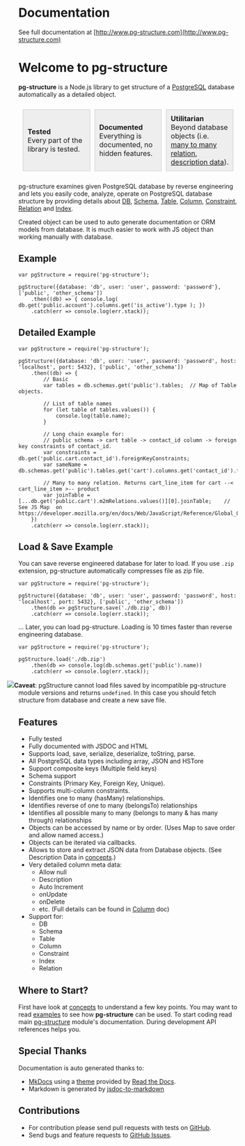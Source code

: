 

# Documentation

See full documentation at [http://www.pg-structure.com](http://www.pg-structure.com)

# Welcome to pg-structure

**pg-structure** is a Node.js library to get structure of a [PostgreSQL](http://www.postgresql.org) database automatically as a detailed object.


<table style="border:none; border-spacing: 10px; border-collapse: separate;">
    <tr>
        <td style="width:28%; padding:10px 10px 10px 10px; border:1px solid #CCCCCC; background:#EEEEEE;">
            <strong>Tested</strong><br>
            Every part of the library is tested.
        </td>
        <td style="width:28%; padding:10px 10px 10px 10px; border:1px solid #CCCCCC; background:#EEEEEE;">
            <strong>Documented</strong><br>
            Everything is documented, no hidden features.
        </td>
        <td style="width:28%; padding:10px 10px 10px 10px; border:1px solid #CCCCCC; background:#EEEEEE;">
            <strong>Utilitarian</strong><br>
            Beyond database objects (i.e. <a href="http://www.pg-structure.com/api/M2MRelation/">many to many relation</a>, <a href="http://www.pg-structure.com/concepts/">description data</a>).
        </td>
    </tr>
</table>

pg-structure examines given PostgreSQL database by reverse engineering and lets you easily code, analyze, operate on PostgreSQL database structure by providing details about [DB](http://www.pg-structure.com/api/DB/), [Schema](http://www.pg-structure.com/api/Schema/), [Table](http://www.pg-structure.com/api/Table/), [Column](http://www.pg-structure.com/api/Column/), [Constraint](http://www.pg-structure.com/api/Constraint/), [Relation](http://www.pg-structure.com/api/Relation/) and [Index](http://www.pg-structure.com/api/Index/).

Created object can be used to auto generate documentation or ORM models from database. It is much easier to work with JS object than working manually with database.

## Example

    var pgStructure = require('pg-structure');
           
    pgStructure({database: 'db', user: 'user', password: 'password'}, ['public', 'other_schema'])
        .then((db) => { console.log( db.get('public.account').columns.get('is_active').type ); })
        .catch(err => console.log(err.stack));

## Detailed Example

    var pgStructure = require('pg-structure');

    pgStructure({database: 'db', user: 'user', password: 'password', host: 'localhost', port: 5432}, ['public', 'other_schema'])
        .then((db) => {
            // Basic
            var tables = db.schemas.get('public').tables;  // Map of Table objects.
    
            // List of table names
            for (let table of tables.values()) {
                console.log(table.name);
            }
    
            // Long chain example for:
            // public schema -> cart table -> contact_id column -> foreign key constraints of contact_id.
            var constraints = db.get('public.cart.contact_id').foreignKeyConstraints;
            var sameName = db.schemas.get('public').tables.get('cart').columns.get('contact_id').foreignKeyConstraints;
    
            // Many to many relation. Returns cart_line_item for cart --< cart_line_item >-- product
            var joinTable = [...db.get('public.cart').m2mRelations.values()][0].joinTable;    // See JS Map  on https://developer.mozilla.org/en/docs/Web/JavaScript/Reference/Global_Objects/Map
        })
        .catch(err => console.log(err.stack));

## Load & Save Example

You can save reverse engineered database for later to load. If you use `.zip` extension, pg-structure automatically
compresses file as zip file. 

    var pgStructure = require('pg-structure');

    pgStructure({database: 'db', user: 'user', password: 'password', host: 'localhost', port: 5432}, ['public', 'other_schema'])
        .then(db => pgStructure.save('./db.zip', db))
        .catch(err => console.log(err.stack));
    
... Later, you can load pg-structure. Loading is 10 times faster than reverse engineering database.  

    var pgStructure = require('pg-structure');
    
    pgStructure.load('./db.zip')
        .then(db => console.log(db.schemas.get('public').name))
        .catch(err => console.log(err.stack));

<img src="http://www.pg-structure.com/images/warning-24.png" style="margin-left: -26px;">**Caveat**: pgStructure cannot
load files saved by incompatible pg-structure module versions and returns `undefined`. In this case you should
fetch structure from database and create a new save file.

## Features

* Fully tested
* Fully documented with JSDOC and HTML
* Supports load, save, serialize, deserialize, toString, parse.
* All PostgreSQL data types including array, JSON and HSTore
* Support composite keys (Multiple field keys)
* Schema support
* Constraints (Primary Key, Foreign Key, Unique).
* Supports multi-column constraints.
* Identifies one to many (hasMany) relationships.
* Identifies reverse of one to many (belongsTo) relationships
* Identifies all possible many to many (belongs to many & has many through) relationships
* Objects can be accessed by name or by order. (Uses Map to save order and allow named access.)
* Objects can be iterated via callbacks.
* Allows to store and extract JSON data from Database objects. (See Description Data in <a href="http://www.pg-structure.com/concepts/">concepts</a>.)
* Very detailed column meta data:
    * Allow null
    * Description
    * Auto Increment
    * onUpdate
    * onDelete
    * etc. (Full details can be found in [Column](http://www.pg-structure.com/api/Column) doc)
* Support for:
    * DB
    * Schema
    * Table
    * Column
    * Constraint
    * Index
    * Relation

## Where to Start?

First have look at [concepts](http://localhost:63342/pg-structure3/site/concepts/) to understand a few key points.
You may want to read [examples](http://localhost:63342/pg-structure3/site/examples/) to see how **pg-structure** can be used.
To start coding read main [pg-structure](http://localhost:63342/pg-structure3/site/api/PgStructure/) module's documentation.
During development API references helps you.

## Special Thanks
Documentation is auto generated thanks to:

* [MkDocs](http://www.mkdocs.org/) using a [theme](https://github.com/snide/sphinx_rtd_theme) provided by [Read the Docs](https://readthedocs.org/).
* Markdown is generated by [jsdoc-to-markdown](https://www.npmjs.com/package/jsdoc-to-markdown)

## Contributions

* For contribution please send pull requests with tests on [GitHub](https://github.com/ozum/pg-structure.git).
* Send bugs and feature requests to [GitHub Issues](https://github.com/ozum/pg-structure/issues).

